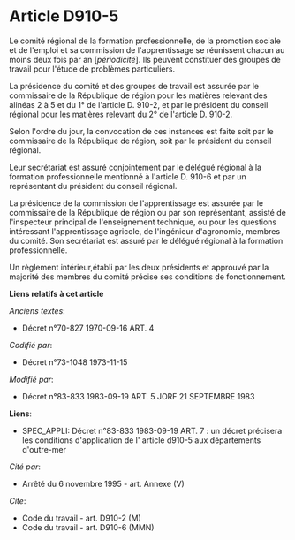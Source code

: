 # Article D910-5

Le comité régional de la formation professionnelle, de la promotion sociale et de l'emploi et sa commission de
l'apprentissage se réunissent chacun au moins deux fois par an [*périodicité*]. Ils peuvent constituer des groupes de travail
pour l'étude de problèmes particuliers.

La présidence du comité et des groupes de travail est assurée par le commissaire de la République de région pour les matières
relevant des alinéas 2 à 5 et du 1° de l'article D. 910-2, et par le président du conseil régional pour les matières relevant
du 2° de l'article D. 910-2.

Selon l'ordre du jour, la convocation de ces instances est faite soit par le commissaire de la République de région, soit par
le président du conseil régional.

Leur secrétariat est assuré conjointement par le délégué régional à la formation professionnelle mentionné à l'article D.
910-6 et par un représentant du président du conseil régional.

La présidence de la commission de l'apprentissage est assurée par le commissaire de la République de région ou par son
représentant, assisté de l'inspecteur principal de l'enseignement technique, ou pour les questions intéressant
l'apprentissage agricole, de l'ingénieur d'agronomie, membres du comité. Son secrétariat est assuré par le délégué régional à
la formation professionnelle.

Un règlement intérieur,établi par les deux présidents et approuvé par la majorité des membres du comité précise ses
conditions de fonctionnement.

**Liens relatifs à cet article**

_Anciens textes_:

  - Décret n°70-827 1970-09-16 ART. 4

_Codifié par_:

  - Décret n°73-1048 1973-11-15

_Modifié par_:

  - Décret n°83-833 1983-09-19 ART. 5 JORF 21 SEPTEMBRE 1983

**Liens**:

  - SPEC_APPLI: Décret n°83-833 1983-09-19 ART. 7 : un décret précisera les conditions d'application de l' article d910-5 aux départements d'outre-mer

_Cité par_:

  - Arrêté du 6 novembre 1995 - art. Annexe (V)

_Cite_:

  - Code du travail - art. D910-2 (M)
  - Code du travail - art. D910-6 (MMN)
